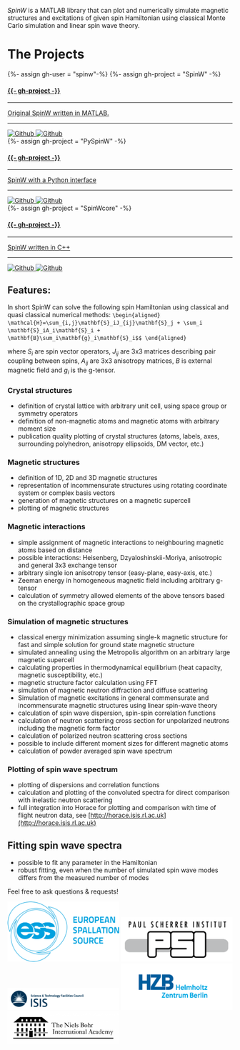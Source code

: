 ---
---

*SpinW* is a MATLAB library that can plot and numerically simulate magnetic structures and excitations of given spin Hamiltonian using classical Monte Carlo simulation and linear spin wave theory.

<h1 class="text-center">The Projects</h1>

<div class="spacer"></div>

<div class="row text-center">
  <div class="col-md-4 col-md-offset-0 col-sm-4 col-sm-offset-0 col-xs-12 col-xs-offset-0 text-center">
    <div class="project-card">
      {%- assign gh-user = "spinw"-%}
      {%- assign gh-project = "SpinW" -%}
      <a target="_blank" href="https://github.com/{{- gh-user -}}/{{- gh-project -}}" class="project-link" title="Go to Github Poject Page">
        <span class="fa-stack fa-4x">
          <i class="fas fa-square fa-stack-2x stack-color"></i>
          <i class="fas fa-code fa-stack-1x fa-inverse"></i>
        </span>
        <h4>{{- gh-project -}}</h4>
        <hr class="seperator">
        <p class="text-muted">Original SpinW written in MATLAB.</p>
        <hr class="seperator">
        <img src="https://img.shields.io/github/forks/{{- gh-user -}}/{{- gh-project -}}.svg?style=social&label=Fork" alt="Github" title="Github Forks">
        <img src="https://img.shields.io/github/stars/{{- gh-user -}}/{{- gh-project -}}.svg?style=social&label=Stars" alt="Github" title="Github Stars">
      </a>
    </div>
  </div>
  <div class="col-md-4 col-md-offset-0 col-sm-4 col-sm-offset-0 col-xs-12 col-xs-offset-0 text-center">
    <div class="project-card">
      {%- assign gh-project = "PySpinW" -%}
      <a target="_blank" href="https://github.com/{{- gh-user -}}/{{- gh-project -}}" class="project-link" title="Go to Github Poject Page">
        <span class="fa-stack fa-4x">
          <i class="fa fa-square fa-stack-2x stack-color"></i>
          <i class="fa fa-python fa-stack-1x fa-inverse"></i>
        </span>
        <h4>{{- gh-project -}}</h4>
        <hr class="seperator">
        <p class="text-muted">SpinW with a Python interface</p>
        <hr class="seperator">
        <img src="https://img.shields.io/github/forks/{{- gh-user -}}/{{- gh-project -}}.svg?style=social&label=Fork" alt="Github" title="Github Forks">
        <img src="https://img.shields.io/github/stars/{{- gh-user -}}/{{- gh-project -}}.svg?style=social&label=Stars" alt="Github" title="Github Stars">
      </a>
    </div>
  </div>
  <div class="col-md-4 col-md-offset-0 col-sm-4 col-sm-offset-0 col-xs-12 col-xs-offset-0 text-center">
    <div class="project-card">
    {%- assign gh-project = "SpinWcore" -%}
      <a target="_blank" href="https://github.com/{{- gh-user -}}/{{- gh-project -}}" class="project-link" title="Go to Github Poject Page">
        <span class="fa-stack fa-4x">
          <i class="fa fa-square fa-stack-2x stack-color"></i>
          <i class="fa fa-desktop fa-stack-1x fa-inverse"></i>
        </span>
        <h4>{{- gh-project -}}</h4>
        <hr class="seperator">
        <p class="text-muted">SpinW written in C++</p>
        <hr class="seperator">
        <img src="https://img.shields.io/github/forks/{{- gh-user -}}/{{- gh-project -}}.svg?style=social&label=Fork" alt="Github" title="Github Forks">
        <img src="https://img.shields.io/github/stars/{{- gh-user -}}/{{- gh-project -}}.svg?style=social&label=Stars" alt="Github" title="Github Stars">
      </a>
    </div>
  </div>
</div>

## Features:

In short SpinW can solve the following spin Hamiltonian using classical and quasi classical numerical methods:
`
\begin{aligned}
    \mathcal{H}=\sum_{i,j}\mathbf{S}_iJ_{ij}\mathbf{S}_j + \sum_i \mathbf{S}_iA_i\mathbf{S}_i + \mathbf{B}\sum_i\mathbf{g}_i\mathbf{S}_i$$
\end{aligned}    
`

where $S_i$ are spin vector operators, $J_{ij}$ are 3x3 matrices describing pair coupling between spins, $A_{ij}$ are 3x3 anisotropy matrices, $B$ is external magnetic field and $g_i$ is the g-tensor.

### Crystal structures

   * definition of crystal lattice with arbitrary unit cell, using space group or symmetry operators
   * definition of non-magnetic atoms and magnetic atoms with arbitrary moment size
   * publication quality plotting of crystal structures (atoms, labels, axes, surrounding polyhedron, anisotropy ellipsoids, DM vector, etc.)

### Magnetic structures
   * definition of 1D, 2D and 3D magnetic structures
   * representation of incommensurate structures using rotating coordinate system or complex basis vectors
   * generation of magnetic structures on a magnetic supercell
   * plotting of magnetic structures

### Magnetic interactions
   * simple assignment of magnetic interactions to neighbouring magnetic atoms based on distance
   * possible interactions: Heisenberg, Dzyaloshinskii-Moriya, anisotropic and general 3x3 exchange tensor
   * arbitrary single ion anisotropy tensor (easy-plane, easy-axis, etc.)
   * Zeeman energy in homogeneous magnetic field including arbitrary g-tensor
   * calculation of symmetry allowed elements of the above tensors based on the crystallographic space group

### Simulation of magnetic structures
   * classical energy minimization assuming single-k magnetic structure for fast and simple solution for ground state magnetic structure
   * simulated annealing using the Metropolis algorithm on an arbitrary large magnetic supercell
   * calculating properties in thermodynamical equilibrium (heat capacity, magnetic susceptibility, etc.)
   * magnetic structure factor calculation using FFT
   * simulation of magnetic neutron diffraction and diffuse scattering
   * Simulation of magnetic excitations in general commensurate and incommensurate magnetic structures using linear spin-wave theory
   * calculation of spin wave dispersion, spin-spin correlation functions
   * calculation of neutron scattering cross section for unpolarized neutrons including the magnetic form factor
   * calculation of polarized neutron scattering cross sections
   * possible to include different moment sizes for different magnetic atoms
   * calculation of powder averaged spin wave spectrum

### Plotting of spin wave spectrum
   * plotting of dispersions and correlation functions
   * calculation and plotting of the convoluted spectra for direct comparison with inelastic neutron scattering
   * full integration into Horace for plotting and comparison with time of flight neutron data, see [http://horace.isis.rl.ac.uk](http://horace.isis.rl.ac.uk)

## Fitting spin wave spectra
   * possible to fit any parameter in the Hamiltonian
   * robust fitting, even when the number of simulated spin wave modes differs from the measured number of modes

Feel free to ask questions & requests!

<img class='none' src="img/ess_logo.png" alt="European Spallation Source" width='250' />
<img class='none' src="img/psi_logo.png" alt="Paul Scherrer Institut" width='250' />
<img class='none' src="img/isis_logo.png" alt="ISIS, Science & Technology Facilities Council" width='250' />
<img class='none' src="img/hzb_logo.gif" alt="Helmholtz-Zentrum Berlin" width='250' />
<img class='none' src="img/nbia_logo.png" alt="Niels Bohr International Academy" width='250' />

